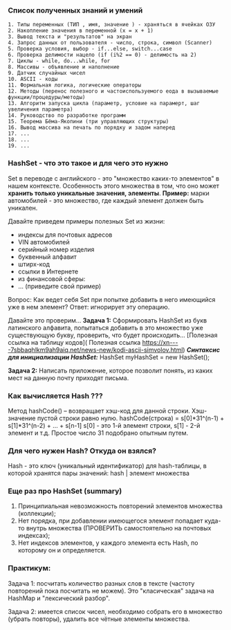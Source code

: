 ### Список полученных знаний и умений
    1. Типы переменных (ТИП , имя, значение ) - храняться в ячейках ОЗУ
    2. Накопление значения в переменной (x = x + 1)
    3. Вывод текста и "результатов" на экран
    4. Запрос данных от пользователя - число, строка, символ (Scanner)
    5. Проверка условия, выбор - if...else, switch...case
    6. Проверка делимости нацело (if (i%2 == 0) - делимость на 2)
    7. Циклы - while, do...while, for
    8. Массивы - объявление и наполнение
    9. Датчик случайных чисел
    10. ASCII - коды
    11. Формальная логика, логические операторы
    12. Методы (перенос полезного и частоиспользуемого еода в вызываемые функции/процедуры/методы)
    13. Алгоритм запуска цикла (параметр, условие на парамерт, шаг увеличения параметра)
    14. Руководство по разработке программ 
    15. Теорема Бёма-Якопини (три управляющих структуры)
    16. Вывод массива на печать по порядку и задом наперед
    17. ...
    18. ...
    19. ... 

 ### HashSet - что это такое и для чего это нужно
Set в переводе с английского - это "множество каких-то элементов" в нашем контексте.
Особенность этого множества в том, что оно может **хранить только уникальные значения, элементы**.
**Пример:**
марки автомобилей - это множество, где каждый элемент должен быть уникален. 

Давайте приведем примеры полезных Set из жизни:
- индексы для почтовых адресов
- VIN автомобилей
- серийный номер изделия
- буквенный алфавит
- штирх-код 
- ссылки в Интернете
- из финансовой сферы: 
- ... (приведите свой пример)

Вопрос: Как ведет себя Set при попытке добавить в него имеющийся уже в нем элемент?
Ответ: игнорирует эту операцию.

Давайте это проверим...
**Задача 1:** Сформировать HashSet из букв латинского алфавита, попытаться добавить в это множество 
уже существующую букву, проверить, что будет происходить...
[Полезная ссылка на таблицу кодов]( Полезная ссылка https://xn----7sbbaqhlkm9ah9aiq.net/news-new/kodi-ascii-simvolov.html)
**_Синтаксис для инициализации HashSet:_**
HashSet<Type> myHashSet = new HashSet<Type>();

**Задача 2:** Написать приложение, которое позволит понять,
из каких мест на данную почту приходят письма.

### Как вычисляется Hash ???
Метод hashCode() – возвращает хэш-код для данной строки.
Хэш-значение пустой строки равно нулю.
hashCode(строка) = s[0]*31^(n-1) + s[1]*31^(n-2) + ... + s[n-1]
s[0] - это 1-й элемент строки, s[1] - 2-й элемент и т.д.
Простое число 31 подобрано опытным путем.

### Для чего нужен Hash? Откуда он взялся?
Hash - это ключ (уникальный идентификатор) для hash-таблицы, в которой хранятся пары значений:
    hash | элемент множества

### Еще раз про HashSet (summary)
1. Принципиальная невозможность повторений элементов множества (коллекции);
2. Нет порядка, при добавлении имеющегося элемент попадает куда-то внутрь множества
(ПРОВЕРИТЬ самостоятельно на почтовых индексах); 
3. Нет индексов элементов, у каждого элемента есть Hash, по которому он и определяется.

### Практикум:
Задача 1: посчитать количество разных слов в тексте (частоту повторений пока посчитать не можем).
Это "класическая" задача на HashMap и "лексический разбор".

Задача 2: имеется список чисел, необходимо собрать его в множество (убрать повторы), 
удалить все чётные элементы множества.